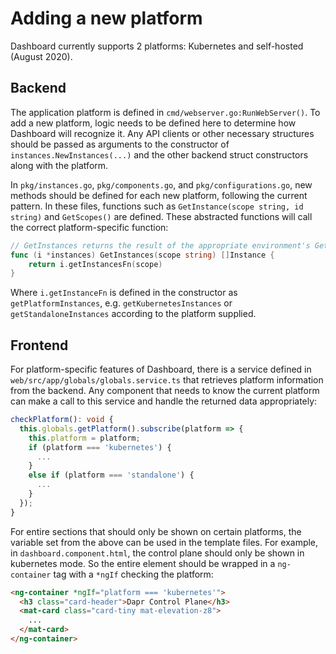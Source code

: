 # Adding a new platform

Dashboard currently supports 2 platforms: Kubernetes and self-hosted (August 2020).


## Backend

The application platform is defined in `cmd/webserver.go:RunWebServer()`. To add a new platform, logic needs to be defined here to determine how Dashboard will recognize it. Any API clients or other necessary structures should be passed as arguments to the constructor of `instances.NewInstances(...)` and the other backend struct constructors along with the platform.

In `pkg/instances.go`, `pkg/components.go`, and `pkg/configurations.go`, new methods should be defined for each new platform, following the current pattern. In these files, functions such as `GetInstance(scope string, id string)` and `GetScopes()` are defined. These abstracted functions will call the correct platform-specific function:

```go
// GetInstances returns the result of the appropriate environment's GetInstance function
func (i *instances) GetInstances(scope string) []Instance {
	return i.getInstancesFn(scope)
}
```

Where `i.getInstanceFn` is defined in the constructor as `getPlatformInstances`, e.g. `getKubernetesInstances` or `getStandaloneInstances` according to the platform supplied.

## Frontend

For platform-specific features of Dashboard, there is a service defined in `web/src/app/globals/globals.service.ts` that retrieves platform information from the backend. Any component that needs to know the current platform can make a call to this service and handle the returned data appropriately:

```typescript
checkPlatform(): void {
  this.globals.getPlatform().subscribe(platform => {
    this.platform = platform;
    if (platform === 'kubernetes') {
      ...
    }
    else if (platform === 'standalone') {
      ...
    }
  });
}
```

For entire sections that should only be shown on certain platforms, the variable set from the above can be used in the template files. For example, in `dashboard.component.html`, the control plane should only be shown in kubernetes mode. So the entire element should be wrapped in a `ng-container` tag with a `*ngIf` checking the platform:

```html
<ng-container *ngIf="platform === 'kubernetes'">
  <h3 class="card-header">Dapr Control Plane</h3>
  <mat-card class="card-tiny mat-elevation-z8">
    ...
  </mat-card>
</ng-container>
```
